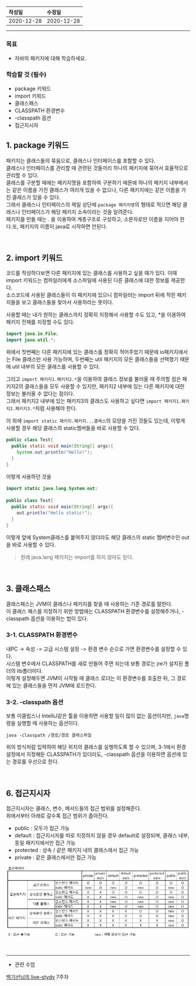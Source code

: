 |작성일|수정일|
|:----|:----|
|2020-12-28|2020-12-28|

--------

### 목표
- 자바의 패키지에 대해 학습하세요.

### 학습할 것 (필수)
- package 키워드
- import 키워드
- 클래스패스
- CLASSPATH 환경변수
- -classpath 옵션
- 접근지시자

## 1. package 키워드

패키지는 클래스들의 묶음으로, 클래스나 인터페이스를 포함할 수 있다.<br>
클래스나 인터페이스를 관리할 때 관련된 것들끼리 하나의 패키지에 묶어서 효율적으로 관리할 수 있다.<br>
클래스를 구분할 때에는 패키지명을 포함하여 구분하기 때문에 하나의 패키지 내부에서는 같은 이름을 가진 클래스가 여러개 있을 수 없으나, 다른 패키지에는 같은 이름을 가진 클래스가 있을 수 있다.<br>
그래서 클래스나 인터페이스의 제일 상단에 `package 패키지명`의 형태로 적으면 해당 클래스나 인터페이스가 해당 패키지 소속이라는 것을 알려준다.<br>
패키지를 만들 때는 . 을 이용하여 계층구조로 구성하고, 소문자로만 이름을 지어야 한다.또, 패키지의 이름이 java로 시작하면 안된다.<br>

<br>

## 2. import 키워드

코드를 작성하다보면 다른 패키지에 있는 클래스를 사용하고 싶을 때가 있다. 이때 import 키워드는 컴파일러에게 소스파일에 사용된 다른 클래스에 대한 정보를 제공한다.<br>
소스코드에 사용된 클래스들이 이 패키지에 있으니 컴파일러는 import 뒤에 적힌 패키지들을 보고 클래스들을 찾아서 사용하라는 뜻이다.

사용할 때는 내가 원하는 클래스까지 정확히 지정해서 사용할 수도 있고, \*을 이용하여 패키지 전체를 지정할 수도 있다.
```java
import java.io.File;
import java.util.*;
```
위에서 첫번째는 다른 패키지에 있는 클래스를 정확히 적어주었기 때문에 io패키지에서는 File 클래스만 사용 가능하며, 두번째는 util 패키지의 모든 클래스들을 선택했기 때문에 util 내부의 모든 클래스를 사용할 수 있다.

그리고 `import 패키지1.패키지2.*`을 이용하여 클래스 정보를 불러올 때 주의할 점은 패키지2의 클래스들을 모두 사용할 수 있지만, 패키지2 내부에 있는 다른 패키지에 대한 정보는 불러올 수 없다는 점이다.<br>
그래서 패키지2 내부에 있는 패키지3의 클래스도 사용하고 싶다면 `import 패키지1.패키지2.패키지3.*`처럼 사용해야 한다.

이 외에 `import static 패키지.패키지...클래스`의 모양을 가진 것들도 있는데, 이렇게 사용할 경우 해당 클래스의 static멤버들을 바로 사용할 수 있다.<br>
```java
public class Test{
  public static void main(String[] args){
    System.out.println("Hello!");
  }
}
```
이렇게 사용하던 것을<br>
```java
import static java.lang.System.out;

public class Test{
  public static void main(String[] args){
    out.println("Hello static!");
  }
}
```
이렇게 앞에 System클래스를 붙여주지 않더라도 해당 클래스의 static 멤버변수인 out을 바로 사용할 수 있다.<br>
> 원래 java.lang 패키지는 import를 하지 않아도 된다.

<br>

## 3. 클래스패스

클래스패스는 JVM이 클래스나 패키지를 찾을 때 사용하는 기준 경로를 말한다.<br>
이 클래스 패스를 지정하기 위한 방법에는 CLASSPATH 환경변수를 설정해주거나, -classpath 옵션을 이용하는 법이 있다.<br>

### 3-1. CLASSPATH 환경변수

내PC -> 속성 -> 고급 시스템 설정 -> 환경 변수 순으로 가면 환경변수를 설정할 수 있다.<br>
시스템 변수에서 CLASSPATH를 새로 만들어 주면 되는데 보통 경로는 jre가 설치된 폴더의 lib폴더이다.<br>
이렇게 설정해두면 JVM이 시작될 때 클래스 로더는 이 환경변수를 호출한 뒤, 그 경로에 있는 클래스들을 먼저 JVM에 로드한다.<br>

### 3-2. -classpath 옵션

보통 이클립스나 IntelliJ같은 툴을 이용하면 사용할 일이 많이 없는 옵션이지만, `java`명령을 실행할 때 사용하는 옵션이다.
```
java -classpath /경로/경로 클래스파일
```
위의 방식처럼 입력하여 해당 위치의 클래스를 실행하도록 할 수 있으며, 3-1에서 환경설정에서 지정해둔 CLASSPATH가 있더라도, -classpath 옵션을 이용하면 옵션에 있는 경로를 우선으로 한다.<br>

<br>

## 6. 접근지시자

접근지시자는 클래스, 변수, 메서드들의 접근 범위를 설정해준다.<br>
위에서부터 아래로 갈수록 접근 범위가 좁아진다.

- public : 모두가 접근 가능
- default : 접근지시자를 따로 지정하지 않을 경우 default로 설정되며, 클래스 내부, 동일 패키지에서만 접근 가능
- protected : 상속 / 같은 패키지 내의 클래스에서 접근 가능
- private : 같은 클래스에서만 접근 가능

![접근제어자](/images/posts/Java/접근제어자.jpg "접근제어자")

<br>

<hr>

- 관련 수업

[백기선님의 live-stydy](https://github.com/whiteship/live-study/issues) 7주차
